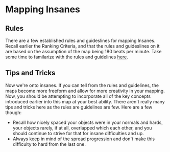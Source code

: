 # Mapping Insanes

## Rules

There are a few established rules and guideslines for mapping Insanes. Recall earlier the Ranking Criteria, and that the rules and guideslines on it are based on the assumption of the map being 180 beats per minute. Take some time to familarize with the rules and guidelines [here](https://osu.ppy.sh/wiki/en/Ranking_criteria/osu%21#insane).

## Tips and Tricks

Now we're onto insanes. If you can tell from the rules and guidelines, the maps become more freeform and allow for more creativity in your mapping. Now, you should be attempting to incorporate all of the key concepts introduced earlier into this map at your best ability. There aren't really many tips and tricks here as the rules are guidelines are few. Here are a few though:

- Recall how nicely spaced your objects were in your normals and hards, your objects rarely, if at all, overlapped which each other, and you should continue to strive for that for insane difficulties and up.
- Always keep in mind of the spread progression and don't make this difficulty to hard from the last one.